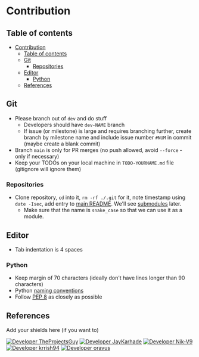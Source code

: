 # Contribution

## Table of contents

- [Contribution](#contribution)
    - [Table of contents](#table-of-contents)
    - [Git](#git)
        - [Repositories](#repositories)
    - [Editor](#editor)
        - [Python](#python)
    - [References](#references)

## Git

- Please branch out of `dev` and do stuff
    - Developers should have `dev-NAME` branch
    - If issue (or milestone) is large and requires branching further, create branch by milestone name and include issue number `#NUM` in commit (maybe create a blank commit)
- Branch `main` is only for PR merges (no push allowed, avoid `--force` - only if necessary)
- Keep your TODOs on your local machine in `TODO-YOURNAME.md` file (gitignore will ignore them)

### Repositories

- Clone repository, `cd` into it, `rm -rf ./.git` for it, note timestamp using `date -Isec`, add entry to [main README](./README.md). We'll see [submodules](https://github.blog/2016-02-01-working-with-submodules/) later.
    - Make sure that the name is `snake_case` so that we can use it as a module.

## Editor

- Tab indentation is 4 spaces

### Python

- Keep margin of 70 characters (ideally don't have lines longer than 90 characters)
- Python [naming conventions](https://namingconvention.org/python/)
- Follow [PEP 8](https://realpython.com/python-pep8/) as closely as possible

## References

Add your shields here (if you want to)

[![Developer TheProjectsGuy](https://img.shields.io/badge/Developer-TheProjectsGuy-blue)](https://github.com/TheProjectsGuy)
[![Developer JayKarhade](https://img.shields.io/badge/Developer-JayKarhade-b22222)](https://github.com/JayKarhade)
[![Developer Nik-V9](https://img.shields.io/badge/Developer-Nik--V9-orange)](https://github.com/Nik-V9)
[![Developer krrish94](https://img.shields.io/badge/Developer-krrish94-blue)](https://github.com/krrish94)
[![Developer oravus](https://img.shields.io/badge/Developer-oravus-blue)](https://github.com/oravus)
